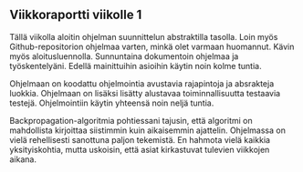 ## Viikkoraportti viikolle 1


Tällä viikolla aloitin ohjelman suunnittelun abstraktilla tasolla. Loin myös Github-repositorion ohjelmaa varten, minkä olet varmaan huomannut. Kävin myös aloitusluennolla. Sunnuntaina dokumentoin ohjelmaa ja työskentelyäni. Edellä mainittuihin asioihin käytin noin kolme tuntia.

Ohjelmaan on koodattu ohjelmointia avustavia rajapintoja ja absrakteja luokkia. Ohjelmaan on lisäksi lisätty alustavaa toiminnallisuutta testaavia testejä. Ohjelmointiin käytin yhteensä noin neljä tuntia.

Backpropagation-algoritmia pohtiessani tajusin, että algoritmi on mahdollista kirjoittaa siistimmin kuin aikaisemmin ajattelin.
Ohjelmassa on vielä rehellisesti sanottuna paljon tekemistä. En hahmota vielä kaikkia yksityiskohtia, mutta uskoisin, että asiat kirkastuvat tulevien viikkojen aikana.
